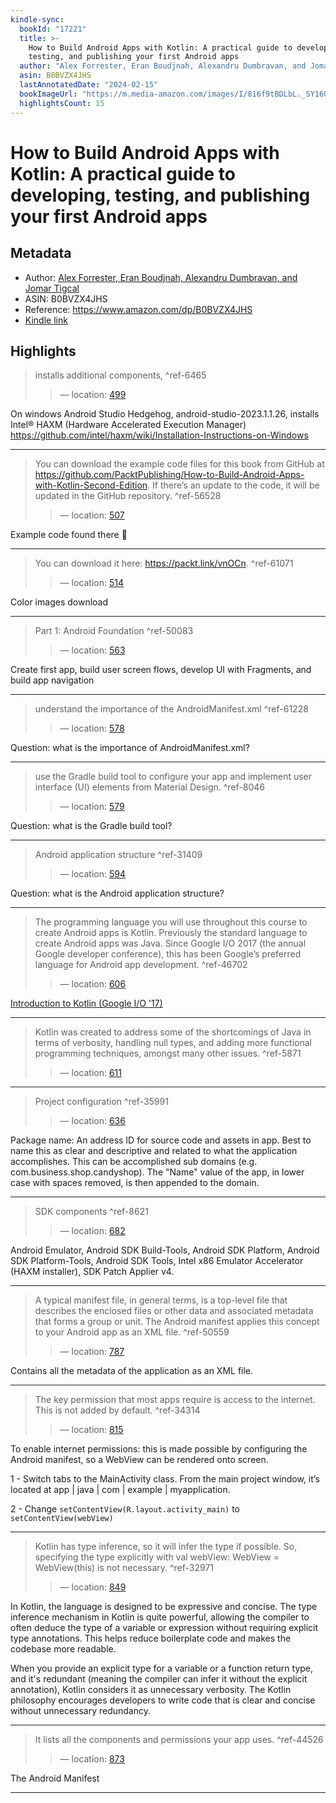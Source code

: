```yaml
---
kindle-sync:
  bookId: "17221"
  title: >-
    How to Build Android Apps with Kotlin: A practical guide to developing,
    testing, and publishing your first Android apps
  author: "Alex Forrester, Eran Boudjnah, Alexandru Dumbravan, and Jomar Tigcal"
  asin: B0BVZX4JHS
  lastAnnotatedDate: "2024-02-15"
  bookImageUrl: "https://m.media-amazon.com/images/I/816f9tBDLbL._SY160.jpg"
  highlightsCount: 15
---
```


# How to Build Android Apps with Kotlin: A practical guide to developing, testing, and publishing your first Android apps

## Metadata

- Author: [Alex Forrester, Eran Boudjnah, Alexandru Dumbravan, and Jomar Tigcal](https://www.amazon.comundefined)
- ASIN: B0BVZX4JHS
- Reference: https://www.amazon.com/dp/B0BVZX4JHS
- [Kindle link](kindle://book?action=open&asin=B0BVZX4JHS)

## Highlights

> installs additional components, ^ref-6465
>
> > — location: [499](kindle://book?action=open&asin=B0BVZX4JHS&location=499)

On windows Android Studio Hedgehog, android-studio-2023.1.1.26, installs Intel® HAXM (Hardware Accelerated Execution Manager)
https://github.com/intel/haxm/wiki/Installation-Instructions-on-Windows

---

> You can download the example code files for this book from GitHub at https://github.com/PacktPublishing/How-to-Build-Android-Apps-with-Kotlin-Second-Edition. If there’s an update to the code, it will be updated in the GitHub repository. ^ref-56528
>
> > — location: [507](kindle://book?action=open&asin=B0BVZX4JHS&location=507)

Example code found there 🙂

---

> You can download it here: https://packt.link/vnOCn. ^ref-61071
>
> > — location: [514](kindle://book?action=open&asin=B0BVZX4JHS&location=514)

Color images download

---

> Part 1: Android Foundation ^ref-50083
>
> > — location: [563](kindle://book?action=open&asin=B0BVZX4JHS&location=563)

Create first app, build user screen flows, develop UI with Fragments, and build app navigation

---

> understand the importance of the AndroidManifest.xml ^ref-61228
>
> > — location: [578](kindle://book?action=open&asin=B0BVZX4JHS&location=578)

Question: what is the importance of AndroidManifest.xml?

---

> use the Gradle build tool to configure your app and implement user interface (UI) elements from Material Design. ^ref-8046
>
> > — location: [579](kindle://book?action=open&asin=B0BVZX4JHS&location=579)

Question: what is the Gradle build tool?

---

> Android application structure ^ref-31409
>
> > — location: [594](kindle://book?action=open&asin=B0BVZX4JHS&location=594)

Question: what is the Android application structure?

---

> The programming language you will use throughout this course to create Android apps is Kotlin. Previously the standard language to create Android apps was Java. Since Google I/O 2017 (the annual Google developer conference), this has been Google’s preferred language for Android app development. ^ref-46702
>
> > — location: [606](kindle://book?action=open&asin=B0BVZX4JHS&location=606)

[Introduction to Kotlin (Google I/O '17)](https://www.youtube.com/watch?v=X1RVYt2QKQE&ab_channel=AndroidDevelopers)

---

> Kotlin was created to address some of the shortcomings of Java in terms of verbosity, handling null types, and adding more functional programming techniques, amongst many other issues. ^ref-5871
>
> > — location: [611](kindle://book?action=open&asin=B0BVZX4JHS&location=611)

---

> Project configuration ^ref-35991
>
> > — location: [636](kindle://book?action=open&asin=B0BVZX4JHS&location=636)

Package name: An address ID for source code and assets in app. Best to name this as clear and descriptive and related to what the application accomplishes. This can be accomplished sub domains (e.g. com.business.shop.candyshop). The "Name" value of the app, in lower case with spaces removed, is then appended to the domain.

---

> SDK components ^ref-8621
>
> > — location: [682](kindle://book?action=open&asin=B0BVZX4JHS&location=682)

Android Emulator, Android SDK Build-Tools, Android SDK Platform, Android SDK Platform-Tools, Android SDK Tools, Intel x86 Emulator Accelerator (HAXM installer), SDK Patch Applier v4.

---

> A typical manifest file, in general terms, is a top-level file that describes the enclosed files or other data and associated metadata that forms a group or unit. The Android manifest applies this concept to your Android app as an XML file. ^ref-50559
>
> > — location: [787](kindle://book?action=open&asin=B0BVZX4JHS&location=787)

Contains all the metadata of the application as an XML file.

---

> The key permission that most apps require is access to the internet. This is not added by default. ^ref-34314
>
> > — location: [815](kindle://book?action=open&asin=B0BVZX4JHS&location=815)

To enable internet permissions: this is made possible by configuring the Android manifest, so a WebView can be rendered onto screen.

1 - Switch tabs to the MainActivity class. From the main project window, it’s located at app | java | com | example | myapplication.

2 - Change `setContentView(R.layout.activity_main)` to `setContentView(webView)`

---

> Kotlin has type inference, so it will infer the type if possible. So, specifying the type explicitly with val webView: WebView = WebView(this) is not necessary. ^ref-32971
>
> > — location: [849](kindle://book?action=open&asin=B0BVZX4JHS&location=849)

In Kotlin, the language is designed to be expressive and concise. The type inference mechanism in Kotlin is quite powerful, allowing the compiler to often deduce the type of a variable or expression without requiring explicit type annotations. This helps reduce boilerplate code and makes the codebase more readable.

When you provide an explicit type for a variable or a function return type, and it's redundant (meaning the compiler can infer it without the explicit annotation), Kotlin considers it as unnecessary verbosity. The Kotlin philosophy encourages developers to write code that is clear and concise without unnecessary redundancy.

---

> It lists all the components and permissions your app uses. ^ref-44526
>
> > — location: [873](kindle://book?action=open&asin=B0BVZX4JHS&location=873)

The Android Manifest

---

